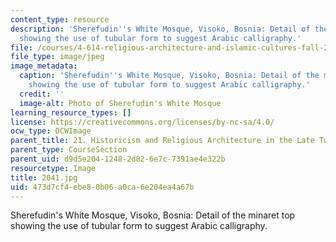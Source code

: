 ```yaml
---
content_type: resource
description: 'Sherefudin''s White Mosque, Visoko, Bosnia: Detail of the minaret top
  showing the use of tubular form to suggest Arabic calligraphy.'
file: /courses/4-614-religious-architecture-and-islamic-cultures-fall-2002/473d7cf4ebe80b06a0ca6e204ea4a67b_2041.jpg
file_type: image/jpeg
image_metadata:
  caption: 'Sherefudin''s White Mosque, Visoko, Bosnia: Detail of the minaret top
    showing the use of tubular form to suggest Arabic calligraphy.'
  credit: ''
  image-alt: Photo of Sherefudin's White Mosque
learning_resource_types: []
license: https://creativecommons.org/licenses/by-nc-sa/4.0/
ocw_type: OCWImage
parent_title: 21. Historicism and Religious Architecture in the Late Twentieth Century
parent_type: CourseSection
parent_uid: d9d5e204-1248-2d82-6e7c-7391ae4e322b
resourcetype: Image
title: 2041.jpg
uid: 473d7cf4-ebe8-0b06-a0ca-6e204ea4a67b
---
```

Sherefudin's White Mosque, Visoko, Bosnia: Detail of the minaret top showing the use of tubular form to suggest Arabic calligraphy.